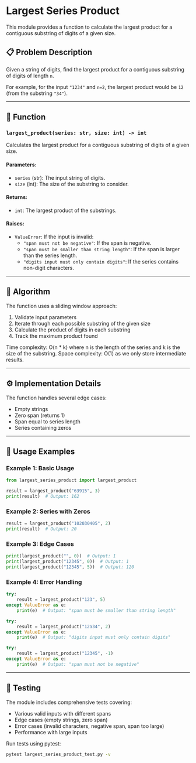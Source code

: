 # Largest Series Product

This module provides a function to calculate the largest product for a contiguous substring of digits of a given size.

## 📋 Problem Description

Given a string of digits, find the largest product for a contiguous substring of digits of length `n`. 

For example, for the input `"1234"` and `n=2`, the largest product would be `12` (from the substring `"34"`).

---

## 📝 Function

### `largest_product(series: str, size: int) -> int`
Calculates the largest product for a contiguous substring of digits of a given size.

#### Parameters:
- `series` (str): The input string of digits.
- `size` (int): The size of the substring to consider.

#### Returns:
- `int`: The largest product of the substrings.

#### Raises:
- `ValueError`: If the input is invalid:
  - `"span must not be negative"`: If the span is negative.
  - `"span must be smaller than string length"`: If the span is larger than the series length.
  - `"digits input must only contain digits"`: If the series contains non-digit characters.

---

## 🧠 Algorithm

The function uses a sliding window approach:
1. Validate input parameters
2. Iterate through each possible substring of the given size
3. Calculate the product of digits in each substring
4. Track the maximum product found

Time complexity: O(n * k) where n is the length of the series and k is the size of the substring.
Space complexity: O(1) as we only store intermediate results.

---

## ⚙️ Implementation Details

The function handles several edge cases:
- Empty strings
- Zero span (returns 1)
- Span equal to series length
- Series containing zeros

---

## 🚀 Usage Examples

### Example 1: Basic Usage

```python
from largest_series_product import largest_product

result = largest_product("63915", 3)
print(result)  # Output: 162
```

### Example 2: Series with Zeros

```python
result = largest_product("102030405", 2)
print(result)  # Output: 20
```

### Example 3: Edge Cases

```python
print(largest_product("", 0))  # Output: 1
print(largest_product("12345", 0))  # Output: 1
print(largest_product("12345", 5))  # Output: 120
```

### Example 4: Error Handling

```python
try:
    result = largest_product("123", 5)
except ValueError as e:
    print(e)  # Output: "span must be smaller than string length"
```

```python
try:
    result = largest_product("12a34", 2)
except ValueError as e:
    print(e)  # Output: "digits input must only contain digits"
```

```python
try:
    result = largest_product("12345", -1)
except ValueError as e:
    print(e)  # Output: "span must not be negative"
```

---

## 🧪 Testing

The module includes comprehensive tests covering:
- Various valid inputs with different spans
- Edge cases (empty strings, zero span)
- Error cases (invalid characters, negative span, span too large)
- Performance with large inputs

Run tests using pytest:

```bash
pytest largest_series_product_test.py -v
```
